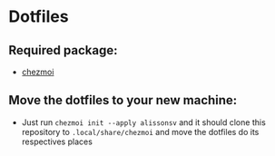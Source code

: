 # Dotfiles

## Required package:
- [chezmoi](https://www.chezmoi.io/)

## Move the dotfiles to your new machine:
- Just run `chezmoi init --apply alissonsv` and it should clone this repository to `.local/share/chezmoi` and move the dotfiles do its respectives places
